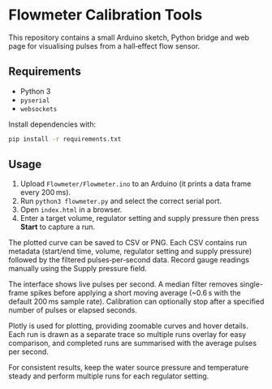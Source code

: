 # Flowmeter Calibration Tools

This repository contains a small Arduino sketch, Python bridge and web page
for visualising pulses from a hall‑effect flow sensor.

## Requirements

* Python 3
* `pyserial`
* `websockets`

Install dependencies with:

```bash
pip install -r requirements.txt
```

## Usage

1. Upload `Flowmeter/Flowmeter.ino` to an Arduino (it prints a data frame
   every 200 ms).
2. Run `python3 flowmeter.py` and select the correct serial port.
3. Open `index.html` in a browser.
4. Enter a target volume, regulator setting and supply pressure then press
   **Start** to capture a run.

The plotted curve can be saved to CSV or PNG. Each CSV contains run metadata
(start/end time, volume, regulator setting and supply pressure) followed by
the filtered pulses‑per‑second data. Record gauge readings manually using the
Supply pressure field.

The interface shows live pulses per second. A median filter removes single-frame
spikes before applying a short moving average (~0.6 s with the default
200 ms sample rate).  Calibration can
optionally stop after a specified number of pulses or elapsed seconds.

Plotly is used for plotting, providing zoomable curves and hover details. Each
run is drawn as a separate trace so multiple runs overlay for easy comparison,
and completed runs are summarised with the average pulses per second.

For consistent results, keep the water source pressure and temperature steady
and perform multiple runs for each regulator setting.
